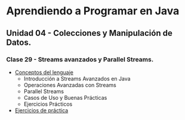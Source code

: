 # Aprendiendo a Programar en Java
## Unidad 04 - Colecciones y Manipulación de Datos.
### Clase 29 -  Streams avanzados y Parallel Streams.
- [Conceptos del lenguaje](conceptos_lenguaje.ipynb)
  - Introducción a Streams Avanzados en Java
  - Operaciones Avanzadas con Streams
  - Parallel Streams
  - Casos de Uso y Buenas Prácticas
  - Ejercicios Prácticos
- [Ejercicios de práctica](ejercicios.md)